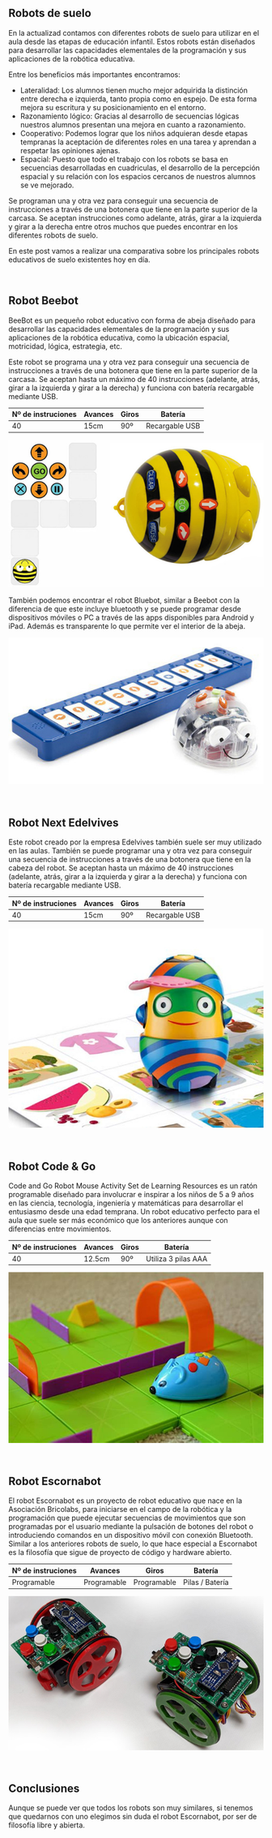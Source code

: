 ## Robots de suelo

En la actualizad contamos con diferentes robots de suelo para utilizar en el aula desde las etapas de educación infantil. Estos robots están diseñados para desarrollar las capacidades elementales de la programación y sus aplicaciones de la robótica educativa.

Entre los beneficios más importantes encontramos:

- Lateralidad: Los alumnos tienen mucho mejor adquirida la distinción entre derecha e izquierda, tanto propia como en espejo. De esta forma mejora su escritura y su posicionamiento en el entorno.
- Razonamiento lógico: Gracias al desarrollo de secuencias lógicas nuestros alumnos presentan una mejora en cuanto a razonamiento.
- Cooperativo: Podemos lograr que los niños adquieran desde etapas tempranas la aceptación de diferentes roles en una tarea y aprendan a respetar las opiniones ajenas.
- Espacial: Puesto que todo el trabajo con los robots se basa en secuencias desarrolladas en cuadriculas, el desarrollo de la percepción espacial y su relación con los espacios cercanos de nuestros alumnos se ve mejorado.

Se programan una y otra vez para conseguir una secuencia de instrucciones a través de una botonera que tiene en la parte superior de la carcasa. Se aceptan instrucciones como adelante, atrás, girar a la izquierda y girar a la derecha entre otros muchos que puedes encontrar en los diferentes robots de suelo.

En este post vamos a realizar una comparativa sobre los principales robots educativos de suelo existentes hoy en día.



<br />



## Robot Beebot

BeeBot es un pequeño robot educativo con forma de abeja diseñado para desarrollar las capacidades elementales de la programación y sus aplicaciones de la robótica educativa, como la ubicación espacial, motricidad, lógica, estrategia, etc.

Este robot se programa una y otra vez para conseguir una secuencia de instrucciones a través de una botonera que tiene en la parte superior de la carcasa. Se aceptan hasta un máximo de 40 instrucciones (adelante, atrás, girar a la izquierda y girar a la derecha) y funciona con batería recargable mediante USB.

| Nº de instruciones | Avances | Giros | Batería |
| --- | --- | --- | --- | 
| 40 | 15cm | 90º | Recargable USB |

![](img/beebot.jpg "Robot Beebot")

También podemos encontrar el robot Bluebot, similar a Beebot con la diferencia de que este incluye bluetooth y se puede programar desde dispositivos móviles o PC a través de las apps disponibles para Android y iPad. Además es transparente lo que permite ver el interior de la abeja.

![](img/bluebot.jpg "Robot Bluebot")



<br />



## Robot Next Edelvives

Este robot creado por la empresa Edelvives también suele ser muy utilizado en las aulas. También se puede programar una y otra vez para conseguir una secuencia de instrucciones a través de una botonera que tiene en la cabeza del robot. Se aceptan hasta un máximo de 40 instrucciones (adelante, atrás, girar a la izquierda y girar a la derecha) y funciona con batería recargable mediante USB.

| Nº de instruciones | Avances | Giros | Batería |
| --- | --- | --- | --- | 
| 40 | 15cm | 90º | Recargable USB |

![](img/next.jpg "Robot Next Edelvives")



<br />



## Robot Code & Go

Code and Go Robot Mouse Activity Set de Learning Resources es un ratón programable diseñado para involucrar e inspirar a los niños de 5 a 9 años en las ciencia, tecnología, ingeniería y matemáticas para desarrollar el entusiasmo desde una edad temprana. Un robot educativo perfecto para el aula que suele ser más económico que los anteriores aunque con diferencias entre movimientos.

| Nº de instruciones | Avances | Giros | Batería |
| --- | --- | --- | --- | 
| 40 | 12.5cm | 90º | Utiliza 3 pilas AAA |

![](img/mouse.jpg "Robot Code & Go")



<br />



## Robot Escornabot

El robot Escornabot es un proyecto de robot educativo que nace en la Asociación Bricolabs, para iniciarse en el campo de la robótica y la programación que puede ejecutar secuencias de movimientos que son programadas por el usuario mediante la pulsación de botones del robot o introduciendo comandos en un dispositivo móvil con conexión Bluetooth. Similar a los anteriores robots de suelo, lo que hace especial a Escornabot es la filosofía que sigue de proyecto de código y hardware abierto.

| Nº de instruciones | Avances | Giros | Batería |
| --- | --- | --- | --- | 
| Programable | Programable | Programable | Pilas / Batería |

![](img/escornabot.jpg "Robot Escornabot")



<br />



## Conclusiones

Aunque se puede ver que todos los robots son muy similares, si tenemos que quedarnos con uno elegimos sin duda el robot Escornabot, por ser de filosofía libre y abierta.
